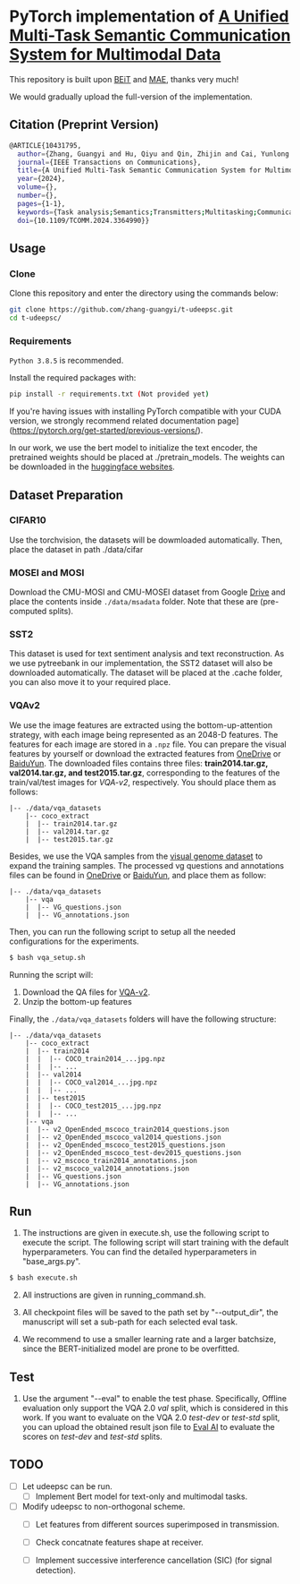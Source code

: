 # PyTorch implementation of [A Unified Multi-Task Semantic Communication System for Multimodal Data](https://arxiv.org/abs/2209.07689)

This repository is built upon [BEiT](https://github.com/microsoft/unilm/tree/master/beit) and [MAE](https://github.com/pengzhiliang/MAE-pytorch), thanks very much!

We would gradually upload the full-version of the implementation.

## Citation (Preprint Version)
``` bash
@ARTICLE{10431795,
  author={Zhang, Guangyi and Hu, Qiyu and Qin, Zhijin and Cai, Yunlong and Yu, Guanding and Tao, Xiaoming},
  journal={IEEE Transactions on Communications}, 
  title={A Unified Multi-Task Semantic Communication System for Multimodal Data}, 
  year={2024},
  volume={},
  number={},
  pages={1-1},
  keywords={Task analysis;Semantics;Transmitters;Multitasking;Communication systems;Feature extraction;Decoding;Deep learning;dynamic overhead;multimodal data;multi-task semantic communication},
  doi={10.1109/TCOMM.2024.3364990}}
```


## Usage
### Clone
Clone this repository and enter the directory using the commands below:
```bash
git clone https://github.com/zhang-guangyi/t-udeepsc.git
cd t-udeepsc/
```

### Requirements
`Python 3.8.5` is recommended.

Install the required packages with:
```bash
pip install -r requirements.txt (Not provided yet)
```
If you're having issues with installing PyTorch compatible with your CUDA version, we strongly recommend related documentation page](https://pytorch.org/get-started/previous-versions/).


In our work, we use the bert model to initialize the text encoder, the pretrained weights should be placed at ./pretrain_models. The weights can be downloaded in the [huggingface websites](https://huggingface.co/prajjwal1/bert-small).

## Dataset Preparation
### CIFAR10
Use the torchvision, the datasets will be dowmloaded automatically. Then, place the dataset in path ./data/cifar

### MOSEI and MOSI
Download the CMU-MOSI and CMU-MOSEI dataset from Google [Drive](https://drive.google.com/drive/folders/1IBwWNH0XjPnZWaAlP1U2tIJH6Rb3noMI?usp=sharing) and place the contents inside ```./data/msadata``` folder. Note that these are (pre-computed splits).   

### SST2
This dataset is used for text sentiment analysis and text reconstruction. As we use pytreebank in our implementation, the SST2 dataset will also be downloaded automatically. The dataset will be placed at the .cache folder, you can also move it to your required place.

### VQAv2
We use the image features are extracted using the bottom-up-attention strategy, with each image being represented as an 2048-D features. The features for each image are stored in a `.npz` file. You can prepare the visual features by yourself or download the extracted features from [OneDrive](https://awma1-my.sharepoint.com/:f:/g/personal/yuz_l0_tn/EsfBlbmK1QZFhCOFpr4c5HUBzUV0aH2h1McnPG1jWAxytQ?e=2BZl8O) or [BaiduYun](https://pan.baidu.com/s/1C7jIWgM3hFPv-YXJexItgw#list/path=%2F). The downloaded files contains three files: **train2014.tar.gz, val2014.tar.gz, and test2015.tar.gz**, corresponding to the features of the train/val/test images for *VQA-v2*, respectively. You should place them as follows:

```angular2html
|-- ./data/vqa_datasets
	|-- coco_extract
	|  |-- train2014.tar.gz
	|  |-- val2014.tar.gz
	|  |-- test2015.tar.gz
```

Besides, we use the VQA samples from the [visual genome dataset](http://visualgenome.org/) to expand the training samples. The processed vg questions and annotations files can be found in [OneDrive](https://awma1-my.sharepoint.com/:f:/g/personal/yuz_l0_tn/EmVHVeGdck1IifPczGmXoaMBFiSvsegA6tf_PqxL3HXclw) or [BaiduYun](https://pan.baidu.com/s/1QCOtSxJGQA01DnhUg7FFtQ#list/path=%2F), and place them as follow:


```angular2html
|-- ./data/vqa_datasets
	|-- vqa
	|  |-- VG_questions.json
	|  |-- VG_annotations.json
```


Then, you can run the following script to setup all the needed configurations for the experiments.
```bash
$ bash vqa_setup.sh
```

Running the script will: 

1. Download the QA files for [VQA-v2](https://visualqa.org/download.html).
2. Unzip the bottom-up features

Finally, the `./data/vqa_datasets` folders will have the following structure:

```angular2html
|-- ./data/vqa_datasets
	|-- coco_extract
	|  |-- train2014
	|  |  |-- COCO_train2014_...jpg.npz
	|  |  |-- ...
	|  |-- val2014
	|  |  |-- COCO_val2014_...jpg.npz
	|  |  |-- ...
	|  |-- test2015
	|  |  |-- COCO_test2015_...jpg.npz
	|  |  |-- ...
	|-- vqa
	|  |-- v2_OpenEnded_mscoco_train2014_questions.json
	|  |-- v2_OpenEnded_mscoco_val2014_questions.json
	|  |-- v2_OpenEnded_mscoco_test2015_questions.json
	|  |-- v2_OpenEnded_mscoco_test-dev2015_questions.json
	|  |-- v2_mscoco_train2014_annotations.json
	|  |-- v2_mscoco_val2014_annotations.json
	|  |-- VG_questions.json
	|  |-- VG_annotations.json

```



## Run
1. The instructions are given in execute.sh, use the following script to execute the script. The following script will start training with the default hyperparameters. You can find the detailed hyperparameters in "base_args.py".
```bash
$ bash execute.sh
``` 
2. All instructions are given in running_command.sh.

3. All checkpoint files will be saved to the path set by "--output_dir", the manuscript will set a sub-path for each selected eval task.

4. We recommend to use a smaller learning rate and a larger batchsize, since the BERT-initialized model are prone to be overfitted.

## Test
1. Use the argument "--eval" to enable the test phase.
Specifically,
Offline evaluation only support the VQA 2.0 *val* split, which is considered in this work. If you want to evaluate on the VQA 2.0 *test-dev* or *test-std* split, you can upload the obtained result json file to [Eval AI](https://evalai.cloudcv.org/web/challenges/challenge-page/163/overview) to evaluate the scores on *test-dev* and *test-std* splits.

## TODO
- [ ] Let udeepsc can be run.
	- [ ] Implement Bert model for text-only and multimodal tasks.
- [ ] Modify udeepsc to non-orthogonal scheme.
	- [ ] Let features from different sources superimposed in transmission.
	- [ ] Check concatnate features shape at receiver.
	- [ ] Implement successive interference cancellation (SIC) (for signal detection).

